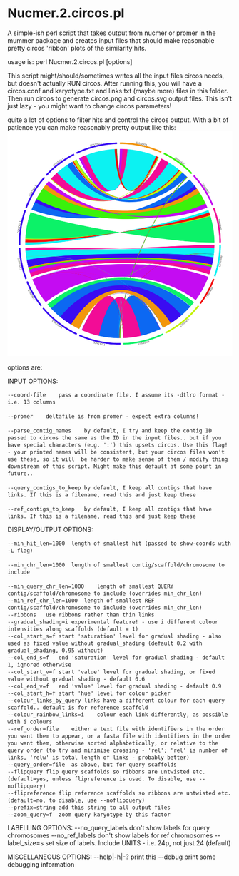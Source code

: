 # Nucmer.2.circos.pl

A simple-ish perl script that takes output from nucmer or promer in the mummer package and creates
input files that should make reasonable pretty circos 'ribbon' plots of the similarity hits.

usage is: perl Nucmer.2.circos.pl [options] <deltafile>

This script might/should/sometimes writes all the input files circos needs, but doesn't actually RUN circos. After running this, you will have a circos.conf and karyotype.txt and links.txt (maybe more) files in this folder. Then run circos to generate circos.png and circos.svg output files. This isn't just lazy - you might want to change circos parameters!

quite a lot of options to filter hits and control the circos output. With a bit of patience you can make reasonably pretty output like this:
![example plot](circos_example.png)

options are:

INPUT OPTIONS:

	--coord-file	pass a coordinate file. I assume its -dtlro format - i.e. 13 columns

	--promer	deltafile is from promer - expect extra columns!

	--parse_contig_names	by default, I try and keep the contig ID passed to circos the same as the ID in the input files.. but if you have special characters (e.g. ':') this upsets circos. Use this flag! - your printed names will be consistent, but your circos files won't use these, so it will  be harder to make sense of them / modify thing downstream of this script. Might make this default at some point in future..

	--query_contigs_to_keep	by default, I keep all contigs that have links. If this is a filename, read this and just keep these

	--ref_contigs_to_keep	by default, I keep all contigs that have links. If this is a filename, read this and just keep these



DISPLAY/OUTPUT OPTIONS:

	--min_hit_len=1000	length of smallest hit (passed to show-coords with -L flag)

	--min_chr_len=1000	length of smallest contig/scaffold/chromosome to include

	--min_query_chr_len=1000	length of smallest QUERY contig/scaffold/chromosome to include (overrides min_chr_len)
	--min_ref_chr_len=1000	length of smallest REF contig/scaffold/chromosome to include (overrides min_chr_len)
	--ribbons	use ribbons rather than thin links
	--gradual_shading=i	experimental feature! - use i different colour intensities along scaffolds (default = 1)
	--col_start_s=f	start 'saturation' level for gradual shading - also used as fixed value without gradual_shading (default 0.2 with gradual_shading, 0.95 without)
	--col_end_s=f	end 'saturation' level for gradual shading - default 1, ignored otherwise
	--col_start_v=f	start 'value' level for gradual shading, or fixed value without gradual shading - default 0.6
	--col_end_v=f	end 'value' level for gradual shading - default 0.9
	--col_start_h=f	start 'hue' level for colour picker
	--colour_links_by_query	links have a different colour for each query scaffold.. default is for reference scaffold
	--colour_rainbow_links=i	colour each link differently, as possible with i colours
	--ref_order=file	either a text file with identifiers in the order you want them to appear, or a fasta file with identifiers in the order you want them, otherwise sorted alphabetically, or relative to the query order (to try and minimise crossing - 'rel'; 'rel' is number of links, 'relw' is total length of links - probably better)
	--query_order=file	as above, but for query scaffolds
	--flipquery	flip query scaffolds so ribbons are untwisted etc. (default=yes, unless flipreference is used. To disable, use --noflipquery)
	--flipreference	flip reference scaffolds so ribbons are untwisted etc. (default=no, to disable, use --noflipquery)
	--prefix=string	add this string to all output files
	--zoom_query=f	zoom query karyotype by this factor

LABELLING OPTIONS:
	--no_query_labels	don't show labels for query chromosomes
	--no_ref_labels	don't show  labels for ref chromosomes
	--label_size=s	set size of labels. Include UNITS - i.e. 24p, not just 24 (default)

MISCELLANEOUS OPTIONS:
	--help|-h|-?	print this      --debug	print some debugging information


